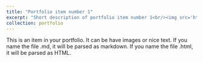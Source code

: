 ```yaml
---
title: "Portfolio item number 1"
excerpt: "Short description of portfolio item number 1<br/><img src='https://www.nomada.news/wp-content/uploads/2019/01/contaminacion-monterrey-calidad-del-aire.jpg'>"
collection: portfolio
---
```


This is an item in your portfolio. It can be have images or nice text. If you name the file .md, it will be parsed as markdown. If you name the file .html, it will be parsed as HTML. 
